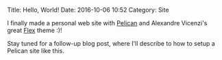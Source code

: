 Title: Hello, World!
Date: 2016-10-06 10:52
Category: Site

I finally made a personal web site with [Pelican](http://blog.getpelican.com/)
and Alexandre Vicenzi's great [Flex](https://github.com/alexandrevicenzi/Flex/)
theme :)!

Stay tuned for a follow-up blog post, where I'll describe to how to setup a
Pelican site like this.
